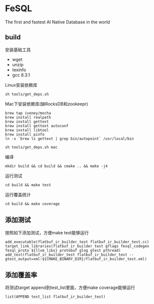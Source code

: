 # FeSQL

The first and fastest AI Native Database in the world

## build 

安装基础工具
* wget
* unzip
* texinfo
* gcc 8.3.1

Linux安装依赖库

```
sh tools/get_deps.sh
```

Mac下安装依赖库(缺RocksDB和zookeepr)

```shell
brew tap iveney/mocha
brew install realpath
brew install gettext
brew install gettext autoconf
brew install libtool
brew install pinfo
ln -s `brew ls gettext | grep bin/autopoint` /usr/local/bin

sh tools/get_deps.sh mac
```

编译

```
mkdir build && cd build && cmake .. && make -j4
```

运行测试

```
cd build && make test
```

运行覆盖统计

```
cd build && make coverage
```

## 添加测试

按照如下添加测试，方便make test能够运行
```
add_executable(flatbuf_ir_builder_test flatbuf_ir_builder_test.cc)
target_link_libraries(flatbuf_ir_builder_test gflags fesql_codegen fesql_proto ${llvm_libs} protobuf glog gtest pthread)
add_test(flatbuf_ir_builder_test flatbuf_ir_builder_test --gtest_output=xml:${CMAKE_BINARY_DIR}/flatbuf_ir_builder_test.xml)
```

## 添加覆盖率

将测试target append到test_list里面，方便make coverage能够运行
```
list(APPEND test_list flatbuf_ir_builder_test)
```


